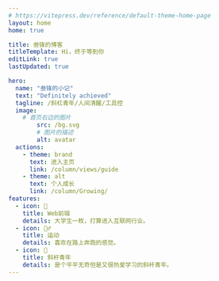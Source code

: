 ```yaml
---
# https://vitepress.dev/reference/default-theme-home-page
layout: home
home: true

title: 叁锋的博客
titleTemplate: Hi，终于等到你
editLink: true
lastUpdated: true

hero:
  name: "叁锋的小记"
  text: "Definitely achieved"
  tagline: /斜杠青年/人间清醒/工具控
  image:
    # 首页右边的图片
        src: /bg.svg
        # 图片的描述
        alt: avatar
  actions:
    - theme: brand
      text: 进入主页
      link: /column/views/guide
    - theme: alt
      text: 个人成长
      link: /column/Growing/
features:
  - icon: 🧑
    title: Web前端
    details: 大学生一枚，打算进入互联网行业。
  - icon: 🏃‍♂️
    title: 运动
    details: 喜欢在路上奔跑的感觉。
  - icon: 🧩
    title: 斜杆青年
    details: 是个平平无奇但是又很热爱学习的斜杆青年。
---
```


